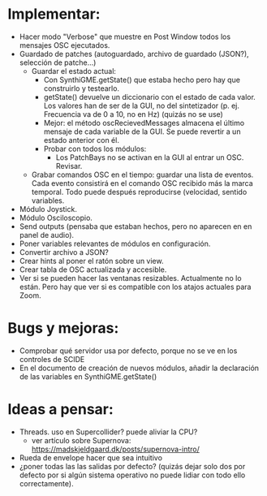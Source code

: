 # Implementar:
- Hacer modo "Verbose" que muestre en Post Window todos los mensajes OSC ejecutados.
- Guardado de patches (autoguardado, archivo de guardado (JSON?), selección de patche...)
    - Guardar el estado actual:
	    + Con SynthiGME.getState() que estaba hecho pero hay que construirlo y testearlo.
	    + getState() devuelve un diccionario con el estado de cada valor. Los valores han de ser de la GUI, no del sintetizador (p. ej. Frecuencia va de 0 a 10, no en Hz) (quizás no se use)
	    + Mejor: el método oscRecievedMessages almacena el último mensaje de cada variable de la GUI. Se puede revertir a un estado anterior con él.
	    + Probar con todos los módulos:
		    * Los PatchBays no se activan en la GUI al entrar un OSC. Revisar.
    - Grabar comandos OSC en el tiempo: guardar una lista de eventos. Cada evento consistirá en el comando OSC recibido más la marca temporal. Todo puede después reproducirse (velocidad, sentido variables.
- Módulo Joystick.
- Módulo Osciloscopio.
- Send outputs (pensaba que estaban hechos, pero no aparecen en en panel de audio).
- Poner variables relevantes de módulos en configuración.
- Convertir archivo a JSON?
- Crear hints al poner el ratón sobre un view.
- Crear tabla de OSC actualizada y accesible.
- Ver si se pueden hacer las ventanas resizables. Actualmente no lo están. Pero hay que ver si es compatible con los atajos actuales para Zoom.

# Bugs y mejoras:
- Comprobar qué servidor usa por defecto, porque no se ve en los controles de SCIDE
- En el documento de creación de nuevos módulos, añadir la declaración de las variables en SynthiGME.getState()

# Ideas a pensar:
- Threads. uso en Supercollider? puede aliviar la CPU?
    - ver artículo sobre Supernova: https://madskjeldgaard.dk/posts/supernova-intro/
- Rueda de envelope hacer que sea intuitivo
- ¿poner todas las las salidas por defecto? (quizás dejar solo dos por defecto por si algún sistema operativo no puede lidiar con todo ello correctamente).